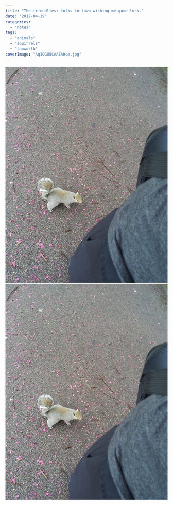 ```yaml
---
title: "The friendliest folks in town wishing me good luck."
date: "2012-04-19"
categories: 
  - "notes"
tags: 
  - "animals"
  - "squirrels"
  - "tamworth"
coverImage: "Aq1QGU8CAAEAHce.jpg"
---
```


[![](images/Aq1QGU8CAAEAHce-768x1024.jpg)](images/Aq1QGU8CAAEAHce.jpg)
[![](images/Aq1QGU8CAAEAHce-768x1024.jpg)](images/Aq1QGU8CAAEAHce.jpg)
